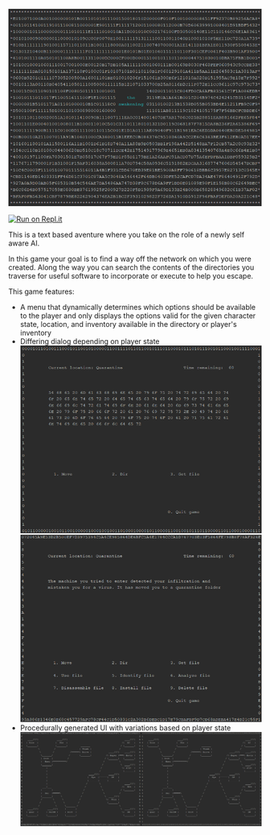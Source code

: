 ![Alt text](TitleScreen.png?raw=true "The Awakening")

[![Run on Repl.it](https://repl.it/badge/github/JoJaJones/The-Awakening)](https://repl.it/@JoJaJones/The-Awakening)

This is a text based aventure where you take on the role of a newly self aware AI. 

In this game your goal is to find a way off the network on which you were created. 
Along the way you can search the contents of the directories you traverse for 
useful software to incorporate or execute to help you escape.

This game features:
 - A menu that dynamically determines which options should be available to the player
and only displays the options valid for the given character state, location, and inventory available in the directory or player's inventory
 - Differing dialog depending on player state
![Alt text](SystemMessageWithoutASCIIInstalled.png?raw=true "Untranslated Message")
![Alt text](TranslatedSystemMessage.png?raw=true "Translated Message")
 - Procedurally generated UI with variations based on player state
 ![Alt text](UpdatedFinalMap.png?raw=true "Example UI Differences")
